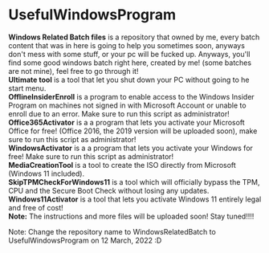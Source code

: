 # UsefulWindowsProgram
**Windows Related Batch files** is a repository that owned by me, every batch content that was in here is going to help you sometimes soon, anyways don't mess with some stuff, 
or your pc will be fucked up. Anyways, you'll find some good windows batch right here, created by me! (some batches are not mine), feel free to go through it!
<br>**Ultimate tool** is a tool that let you shut down your PC without going to he start menu.
<br>**OfflineInsiderEnroll** is a program to enable access to the Windows Insider Program on machines not signed in with Microsoft Account or unable to enroll due to an error. Make sure to run this script as administrator!
<br>**Office365Activator** is a a program that lets you activate your Microsoft Office for free! (Office 2016, the 2019 version will be uploaded soon), make sure to run this script as administrator!
<br>**WindowsActivator** is a a program that lets you activate your Windows for free! Make sure to run this script as administrator!
<br> **MediaCreationTool** is a tool to create the ISO directly from Microsoft (Windows 11 included).
<br> **SkipTPMCheckForWindows11** is a tool which will officially bypass the TPM, CPU and the Secure Boot Check without losing any updates.
<br> **Windows11Activator** is a tool that lets you activate Windows 11 entirely legal and free of cost! 
<br>**Note:** The instructions and more files will be uploaded soon! Stay tuned!!!!



Note: Change the repository name to WindowsRelatedBatch to UsefulWindowsProgram on 12 March, 2022 :D
